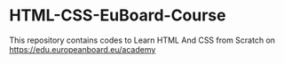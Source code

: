 # HTML-CSS-EuBoard-Course
This repository contains codes to Learn HTML And CSS from Scratch on https://edu.europeanboard.eu/academy
